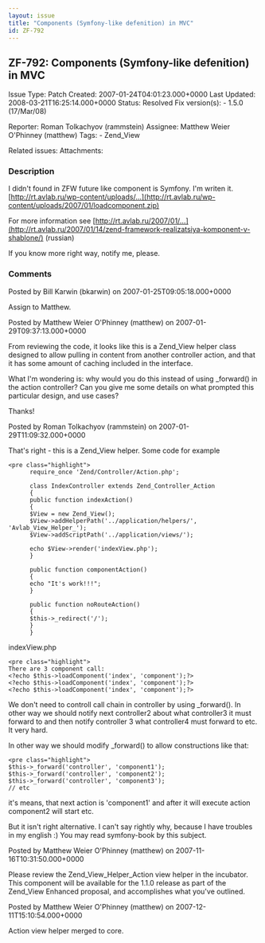 ```yaml
---
layout: issue
title: "Components (Symfony-like defenition) in MVC"
id: ZF-792
---
```


ZF-792: Components (Symfony-like defenition) in MVC 
----------------------------------------------------

 Issue Type: Patch Created: 2007-01-24T04:01:23.000+0000 Last Updated: 2008-03-21T16:25:14.000+0000 Status: Resolved Fix version(s): - 1.5.0 (17/Mar/08)
 
 Reporter:  Roman Tolkachyov (rammstein)  Assignee:  Matthew Weier O'Phinney (matthew)  Tags: - Zend\_View
 
 Related issues: 
 Attachments: 
### Description

I didn't found in ZFW future like component is Symfony. I'm writen it. [http://rt.avlab.ru/wp-content/uploads/…](http://rt.avlab.ru/wp-content/uploads/2007/01/loadcomponent.zip)

For more information see [http://rt.avlab.ru/2007/01/…](http://rt.avlab.ru/2007/01/14/zend-framework-realizatsiya-komponent-v-shablone/) (russian)

If you know more right way, notify me, please.

 

 

### Comments

Posted by Bill Karwin (bkarwin) on 2007-01-25T09:05:18.000+0000

Assign to Matthew.

 

 

Posted by Matthew Weier O'Phinney (matthew) on 2007-01-29T09:37:13.000+0000

From reviewing the code, it looks like this is a Zend\_View helper class designed to allow pulling in content from another controller action, and that it has some amount of caching included in the interface.

What I'm wondering is: why would you do this instead of using \_forward() in the action controller? Can you give me some details on what prompted this particular design, and use cases?

Thanks!

 

 

Posted by Roman Tolkachyov (rammstein) on 2007-01-29T11:09:32.000+0000

That's right - this is a Zend\_View helper. Some code for example

 
    <pre class="highlight">
          require_once 'Zend/Controller/Action.php';
           
          class IndexController extends Zend_Controller_Action
          {
          public function indexAction()
          {
          $View = new Zend_View();
          $View->addHelperPath('../application/helpers/', 'Avlab_View_Helper_');
          $View->addScriptPath('../application/views/');
           
          echo $View->render('indexView.php');
          }
           
          public function componentAction()
          {
          echo "It's work!!!";
          }
           
          public function noRouteAction()
          {
          $this->_redirect('/');
          }
          }


indexView.php

 
    <pre class="highlight">
    There are 3 component call:
    <?echo $this->loadComponent('index', 'component');?>
    <?echo $this->loadComponent('index', 'component');?>
    <?echo $this->loadComponent('index', 'component');?>


We don't need to controll call chain in controller by using \_forward(). In other way we should notify next controller2 about what controller3 it must forward to and then notify controller 3 what controller4 must forward to etc. It very hard.

In other way we should modify \_forward() to allow constructions like that:

 
    <pre class="highlight">
    $this->_forward('controller', 'component1');
    $this->_forward('controller', 'component2');
    $this->_forward('controller', 'component3');
    // etc


it's means, that next action is 'component1' and after it will execute action component2 will start etc.

But it isn't right alternative. I can't say rightly why, because I have troubles in my english :) You may read symfony-book by this subject.

 

 

Posted by Matthew Weier O'Phinney (matthew) on 2007-11-16T10:31:50.000+0000

Please review the Zend\_View\_Helper\_Action view helper in the incubator. This component will be available for the 1.1.0 release as part of the Zend\_View Enhanced proposal, and accomplishes what you've outlined.

 

 

Posted by Matthew Weier O'Phinney (matthew) on 2007-12-11T15:10:54.000+0000

Action view helper merged to core.

 

 